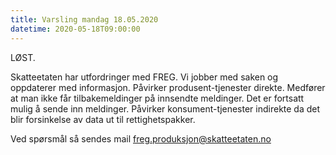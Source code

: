 ```yaml
---
title: Varsling mandag 18.05.2020
datetime: 2020-05-18T09:00:00
---
```

LØST.

Skatteetaten har utfordringer med FREG. Vi jobber med saken og oppdaterer med informasjon.
Påvirker produsent-tjenester direkte. Medfører at man ikke får tilbakemeldinger på innsendte meldinger. Det er fortsatt mulig å sende inn meldinger.
Påvirker konsument-tjenester indirekte da det blir forsinkelse av data ut til rettighetspakker.

Ved spørsmål så sendes mail freg.produksjon@skatteetaten.no
